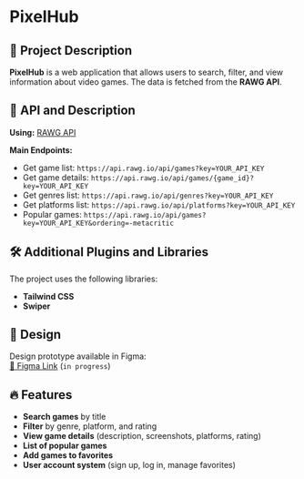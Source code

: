# PixelHub

## 📌 Project Description
**PixelHub** is a web application that allows users to search, filter, and view information about video games. The data is fetched from the **RAWG API**.

## 🔗 API and Description
**Using:** [RAWG API](https://rawg.io/apidocs)

**Main Endpoints:**
- Get game list: `https://api.rawg.io/api/games?key=YOUR_API_KEY`
- Get game details: `https://api.rawg.io/api/games/{game_id}?key=YOUR_API_KEY`
- Get genres list: `https://api.rawg.io/api/genres?key=YOUR_API_KEY`
- Get platforms list: `https://api.rawg.io/api/platforms?key=YOUR_API_KEY`
- Popular games: `https://api.rawg.io/api/games?key=YOUR_API_KEY&ordering=-metacritic`

## 🛠 Additional Plugins and Libraries
The project uses the following libraries:
- **Tailwind CSS**
- **Swiper**

## 🎨 Design
Design prototype available in Figma:  
[🔗 Figma Link](#) (`in progress`)

## 🔥 Features
- **Search games** by title  
- **Filter** by genre, platform, and rating  
- **View game details** (description, screenshots, platforms, rating)  
- **List of popular games**  
- **Add games to favorites**  
- **User account system** (sign up, log in, manage favorites)
